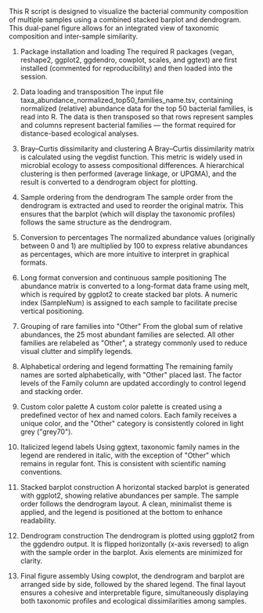 This R script is designed to visualize the bacterial community composition of multiple samples using a combined stacked barplot and dendrogram. This dual-panel figure allows for an integrated view of taxonomic composition and inter-sample similarity.

1. Package installation and loading
The required R packages (vegan, reshape2, ggplot2, ggdendro, cowplot, scales, and ggtext) are first installed (commented for reproducibility) and then loaded into the session.

2. Data loading and transposition
The input file taxa_abundance_normalized_top50_families_name.tsv, containing normalized (relative) abundance data for the top 50 bacterial families, is read into R. The data is then transposed so that rows represent samples and columns represent bacterial families — the format required for distance-based ecological analyses.

3. Bray–Curtis dissimilarity and clustering
A Bray–Curtis dissimilarity matrix is calculated using the vegdist function. This metric is widely used in microbial ecology to assess compositional differences. A hierarchical clustering is then performed (average linkage, or UPGMA), and the result is converted to a dendrogram object for plotting.

4. Sample ordering from the dendrogram
The sample order from the dendrogram is extracted and used to reorder the original matrix. This ensures that the barplot (which will display the taxonomic profiles) follows the same structure as the dendrogram.

5. Conversion to percentages
The normalized abundance values (originally between 0 and 1) are multiplied by 100 to express relative abundances as percentages, which are more intuitive to interpret in graphical formats.

6. Long format conversion and continuous sample positioning
The abundance matrix is converted to a long-format data frame using melt, which is required by ggplot2 to create stacked bar plots. A numeric index (SampleNum) is assigned to each sample to facilitate precise vertical positioning.

7. Grouping of rare families into "Other"
From the global sum of relative abundances, the 25 most abundant families are selected. All other families are relabeled as "Other", a strategy commonly used to reduce visual clutter and simplify legends.

8. Alphabetical ordering and legend formatting
The remaining family names are sorted alphabetically, with "Other" placed last. The factor levels of the Family column are updated accordingly to control legend and stacking order.

9. Custom color palette
A custom color palette is created using a predefined vector of hex and named colors. Each family receives a unique color, and the "Other" category is consistently colored in light grey ("grey70").

10. Italicized legend labels
Using ggtext, taxonomic family names in the legend are rendered in italic, with the exception of "Other" which remains in regular font. This is consistent with scientific naming conventions.

11. Stacked barplot construction
A horizontal stacked barplot is generated with ggplot2, showing relative abundances per sample. The sample order follows the dendrogram layout. A clean, minimalist theme is applied, and the legend is positioned at the bottom to enhance readability.

12. Dendrogram construction
The dendrogram is plotted using ggplot2 from the ggdendro output. It is flipped horizontally (x-axis reversed) to align with the sample order in the barplot. Axis elements are minimized for clarity.

13. Final figure assembly
Using cowplot, the dendrogram and barplot are arranged side by side, followed by the shared legend. The final layout ensures a cohesive and interpretable figure, simultaneously displaying both taxonomic profiles and ecological dissimilarities among samples.
